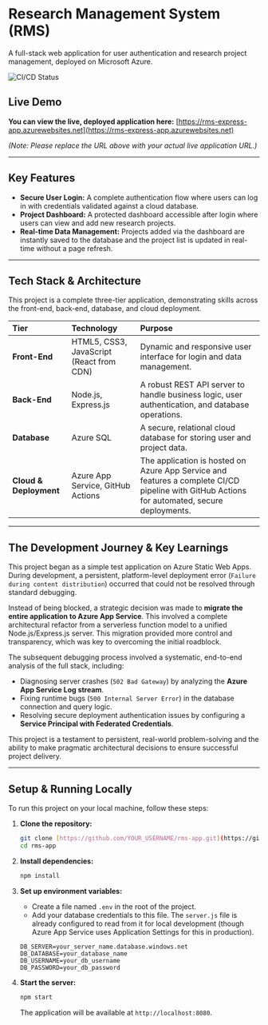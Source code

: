 # Research Management System (RMS)

A full-stack web application for user authentication and research project management, deployed on Microsoft Azure.

![CI/CD Status](https://github.com/Aniruddh-Mallya/rms-app/actions/workflows/main_rms-express-app.yml/badge.svg)

## Live Demo

**You can view the live, deployed application here:** [https://rms-express-app.azurewebsites.net](https://rms-express-app.azurewebsites.net)

*(Note: Please replace the URL above with your actual live application URL.)*

---

## Key Features

* **Secure User Login:** A complete authentication flow where users can log in with credentials validated against a cloud database.
* **Project Dashboard:** A protected dashboard accessible after login where users can view and add new research projects.
* **Real-time Data Management:** Projects added via the dashboard are instantly saved to the database and the project list is updated in real-time without a page refresh.

---

## Tech Stack & Architecture

This project is a complete three-tier application, demonstrating skills across the front-end, back-end, database, and cloud deployment.

| Tier | Technology | Purpose |
| :--- | :--- | :--- |
| **Front-End** | HTML5, CSS3, JavaScript (React from CDN) | Dynamic and responsive user interface for login and data management. |
| **Back-End** | Node.js, Express.js | A robust REST API server to handle business logic, user authentication, and database operations. |
| **Database** | Azure SQL | A secure, relational cloud database for storing user and project data. |
| **Cloud & Deployment** | Azure App Service, GitHub Actions | The application is hosted on Azure App Service and features a complete CI/CD pipeline with GitHub Actions for automated, secure deployments. |



---

## The Development Journey & Key Learnings

This project began as a simple test application on Azure Static Web Apps. During development, a persistent, platform-level deployment error (`Failure during content distribution`) occurred that could not be resolved through standard debugging.

Instead of being blocked, a strategic decision was made to **migrate the entire application to Azure App Service**. This involved a complete architectural refactor from a serverless function model to a unified Node.js/Express.js server. This migration provided more control and transparency, which was key to overcoming the initial roadblock.

The subsequent debugging process involved a systematic, end-to-end analysis of the full stack, including:
* Diagnosing server crashes (`502 Bad Gateway`) by analyzing the **Azure App Service Log stream**.
* Fixing runtime bugs (`500 Internal Server Error`) in the database connection and query logic.
* Resolving secure deployment authentication issues by configuring a **Service Principal with Federated Credentials**.

This project is a testament to persistent, real-world problem-solving and the ability to make pragmatic architectural decisions to ensure successful project delivery.

---

## Setup & Running Locally

To run this project on your local machine, follow these steps:

1.  **Clone the repository:**
    ```bash
    git clone [https://github.com/YOUR_USERNAME/rms-app.git](https://github.com/YOUR_USERNAME/rms-app.git)
    cd rms-app
    ```

2.  **Install dependencies:**
    ```bash
    npm install
    ```

3.  **Set up environment variables:**
    * Create a file named `.env` in the root of the project.
    * Add your database credentials to this file. The `server.js` file is already configured to read from it for local development (though Azure App Service uses Application Settings for this in production).
    ```
    DB_SERVER=your_server_name.database.windows.net
    DB_DATABASE=your_database_name
    DB_USERNAME=your_db_username
    DB_PASSWORD=your_db_password
    ```

4.  **Start the server:**
    ```bash
    npm start
    ```
    The application will be available at `http://localhost:8080`.
